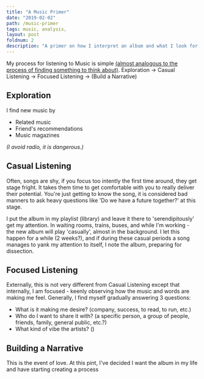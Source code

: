 ```yaml
---
title: "A Music Primer"
date: "2019-02-02"
path: /music-primer
tags: music, analysis, 
layout: post
foldnum: 2
description: "A primer on how I interpret an album and what I look for.'"
---
```


My process for listening to Music is simple [(almost analogous to the process of finding something to think about)](/thinking-is-love).
Exploration -> Casual Listening -> Focused Listening -> (Build a Narrative)  

## Exploration
I find new music by
 - Related music
 - Friend's recommendations
 - Music magazines

*(I avoid radio, it is dangerous.)*

## Casual Listening
Often, songs are shy, if you focus too intently the first time around, they get stage fright. It takes them time to get comfortable with you to really deliver their potential. You're just getting to know the song, it is considered bad manners to ask heavy questions like 'Do we have a future together?' at this stage. 

I put the album in my playlist (library) and leave it there to 'serendipitously' get my attention. In waiting rooms, trains, buses, and while I'm working - the new album will play 'casually', almost in the background. I let this happen for a while (2 weeks?), and if during these casual periods a song manages to yank my attention to itself, I note the album, preparing for dissection.

## Focused Listening
Externally, this is not very different from Casual Listening except that internally, I am focused - keenly observing how the music and words are making me feel. Generally, I find myself gradually answering 3 questions:

- What is it making me desire? (company, success, to read, to run, etc.)
- Who do I want to share it with? (a specific person, a group of people, friends, family, general public, etc.?)
- What kind of vibe  the artists? ()

## Building a Narrative
This is the event of love. At this pint, I've decided I want the album in my life and have starting creating a process  